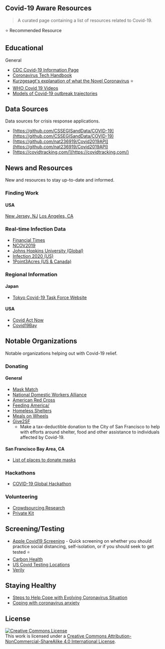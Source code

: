 Covid-19 Aware Resources
---

> A curated page containing a list of resources related to Covid-19.

⭐️ Recommended Resource

## Educational

General 

- [CDC Covid-19 Information Page](https://www.cdc.gov/coronavirus/2019-nCoV/index.html)
- [Coronavirus Tech Handbook](https://coronavirustechhandbook.com/techcommunities)
- [Kurzgesagt's explanation of what the Novel Coronavirus](https://www.youtube.com/watch?v=BtN-goy9VOY) ⭐️
- [WHO Covid 19 Videos](https://www.youtube.com/channel/UCHO_S43E1v5dBR_HLnhEYAw/featured)
- [Models of Covid-19 outbreak trajectories](https://github.com/neherlab/covid19_scenarios)

## Data Sources

Data sources for crisis response applications.

- [https://github.com/CSSEGISandData/COVID-19](https://github.com/CSSEGISandData/COVID-19)
- [https://github.com/nat236919/Covid2019API](https://github.com/nat236919/Covid2019API)
- [https://covidtracking.com/](https://covidtracking.com/)

## News and Resources

New and resources to stay up-to-date and informed.

### Finding Work

#### USA

[New Jersey, NJ](https://jobs.covid19.nj.gov/)
[Los Angeles, CA](https://lajobportal.com/)

### Real-time Infection Data

- [Financial Times](https://www.ft.com/coronavirus-latest)
- [NCOV2019](https://ncov2019.live/data)
- [Johns Hopkins University (Global)](https://www.arcgis.com/apps/opsdashboard/index.html#/bda7594740fd40299423467b48e9ecf6)
- [Infection 2020 (US)](https://infection2020.com/)
- [1Point3Acres (US & Canada)](https://coronavirus.1point3acres.com/en)

### Regional Information

#### Japan
- [Tokyo Covid-19 Task Force Website](https://github.com/tokyo-metropolitan-gov/covid19)

#### USA
- [Covid Act Now](https://covidactnow.org/)
- [Covid19Bay](https://covid19bay.info)

## Notable Organizations
Notable organizations helping out with Covid-19 relief.

### Donating

#### General
- [Mask Match](https://www.mask-match.com/)
- [National Domestic Workers Alliance](https://domesticworkers.org/coronavirus-care-fund)
- [American Red Cross](https://www.redcrossblood.org/donate-blood/dlp/coronavirus--covid-19--and-blood-donation.html)
- [Feeding America/](https://www.feedingamerica.org/)
- [Homeless Shelters](https://www.homelessshelterdirectory.org/contact.html)
- [Meals on Wheels](https://www.mealsonwheelsamerica.org/)
- [Give2SF](https://sf.gov/give-city-respond-covid-19)
    - Make a tax-deductible donation to the City of San Francisco to help with efforts around shelter, food and other assistance to individuals affected by Covid-19.

#### San Francisco Bay Area, CA
- [List of places to donate masks](https://www.kqed.org/news/11807823/where-to-donate-n95-masks-and-other-medical-supplies-in-the-bay-area)

### Hackathons

- [COVID-19 Global Hackathon](https://covid-global-hackathon.devpost.com/)

### Volunteering

- [Crowdsourcing Research](https://crowdfightcovid19.org/)
- [Private Kit](https://privatekit.mit.edu/)

## Screening/Testing

- [Apple Covid19 Screening](https://www.apple.com/covid19) -  Quick screening on whether you should practice social distancing, self-isolation, or if you should seek to get tested ⭐️
- [Carbon Health](https://carbonhealth.com/coronavirus)
- [US Covid Testing Locations](https://findcovidtesting.com/)
- [Verily](http://verily.com)

## Staying Healthy
- [Steps to Help Cope with Evolving Coronavirus Situation](https://www.redcross.org/about-us/news-and-events/news/2020/steps-to-help-cope-with-evolving-coronavirus-situation.html)
- [Coping with coronavirus anxiety](https://www.health.harvard.edu/blog/coping-with-coronavirus-anxiety-2020031219183)

## License
<a rel="license" href="http://creativecommons.org/licenses/by-nc-sa/4.0/"><img alt="Creative Commons License" style="border-width:0" src="https://i.creativecommons.org/l/by-nc-sa/4.0/88x31.png" /></a><br />This work is licensed under a <a rel="license" href="http://creativecommons.org/licenses/by-nc-sa/4.0/">Creative Commons Attribution-NonCommercial-ShareAlike 4.0 International License</a>.
